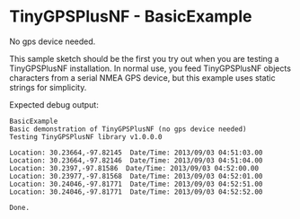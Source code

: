 # TinyGPSPlusNF - BasicExample
No gps device needed.

This sample sketch should be the first you try out when you are testing a TinyGPSPlusNF installation. In normal use, you feed TinyGPSPlusNF objects characters from a serial NMEA GPS device, but this example uses static strings for simplicity.

Expected debug output:
```
BasicExample
Basic demonstration of TinyGPSPlusNF (no gps device needed)
Testing TinyGPSPlusNF library v1.0.0.0

Location: 30.23664,-97.82145  Date/Time: 2013/09/03 04:51:03.00
Location: 30.23664,-97.82146  Date/Time: 2013/09/03 04:51:04.00
Location: 30.2397,-97.81586  Date/Time: 2013/09/03 04:52:00.00
Location: 30.23977,-97.81568  Date/Time: 2013/09/03 04:52:01.00
Location: 30.24046,-97.81771  Date/Time: 2013/09/03 04:52:51.00
Location: 30.24046,-97.81771  Date/Time: 2013/09/03 04:52:52.00

Done.
```